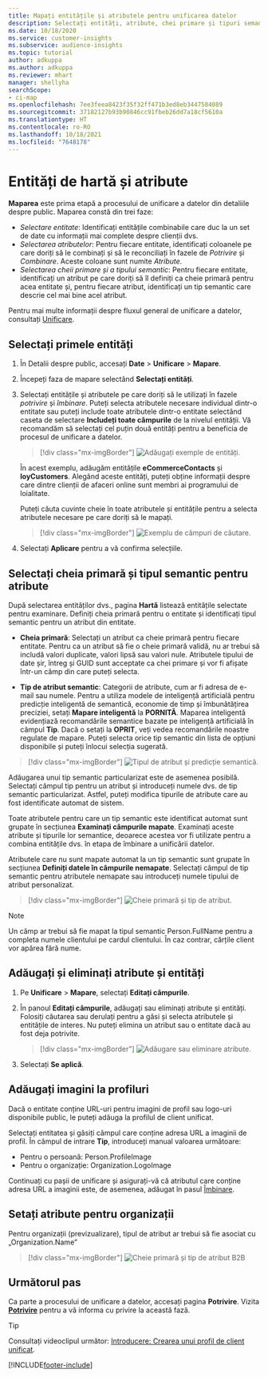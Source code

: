 ```yaml
---
title: Mapați entitățile și atributele pentru unificarea datelor
description: Selectați entități, atribute, chei primare și tipuri semantice pentru a asocia datele la profilul de client unificat.
ms.date: 10/18/2020
ms.service: customer-insights
ms.subservice: audience-insights
ms.topic: tutorial
author: adkuppa
ms.author: adkuppa
ms.reviewer: mhart
manager: shellyha
searchScope:
- ci-map
ms.openlocfilehash: 7ee3feea8423f35f32ff471b3ed8eb3447584089
ms.sourcegitcommit: 37182127b93b90846cc91fbeb26dd7a18cf5610a
ms.translationtype: HT
ms.contentlocale: ro-RO
ms.lasthandoff: 10/18/2021
ms.locfileid: "7648178"
---
```

# <a name="map-entities-and-attributes"></a>Entități de hartă și atribute

**Maparea** este prima etapă a procesului de unificare a datelor din detaliile despre public. Maparea constă din trei faze:

- *Selectare entitate*: Identificați entitățile combinabile care duc la un set de date cu informații mai complete despre clienții dvs.
- *Selectarea atributelor*: Pentru fiecare entitate, identificați coloanele pe care doriți să le combinați și să le reconciliați în fazele de *Potrivire* și *Combinare*. Aceste coloane sunt numite *Atribute*.
- *Selectarea cheii primare și a tipului semantic*: Pentru fiecare entitate, identificați un atribut pe care doriți să îl definiți ca cheie primară pentru acea entitate și, pentru fiecare atribut, identificați un tip semantic care descrie cel mai bine acel atribut.

Pentru mai multe informații despre fluxul general de unificare a datelor, consultați [Unificare](data-unification.md).

## <a name="select-the-first-entities"></a>Selectați primele entități

1. În Detalii despre public, accesați **Date** > **Unificare** > **Mapare**.

2. Începeți faza de mapare selectând **Selectați entități**.

3. Selectați entitățile și atributele pe care doriți să le utilizați în fazele *potrivire* și *îmbinare*. Puteți selecta atributele necesare individual dintr-o entitate sau puteți include toate atributele dintr-o entitate selectând caseta de selectare **Includeți toate câmpurile** de la nivelul entității. Vă recomandăm să selectați cel puțin două entități pentru a beneficia de procesul de unificare a datelor.

   > [!div class="mx-imgBorder"]
   > ![Adăugați exemple de entități.](media/data-manager-configure-map-add-entities-example.png "Adăugați exemple de entități")

   În acest exemplu, adăugăm entitățile **eCommerceContacts** și **loyCustomers**. Alegând aceste entități, puteți obține informații despre care dintre clienții de afaceri online sunt membri ai programului de loialitate.
   
   Puteți căuta cuvinte cheie în toate atributele și entitățile pentru a selecta atributele necesare pe care doriți să le mapați.
   
     > [!div class="mx-imgBorder"]
   > ![Exemplu de câmpuri de căutare.](media/data-manager-configure-map-search-fields-example.png "Exemplu de câmpuri de căutare")

4. Selectați **Aplicare** pentru a vă confirma selecțiile.

## <a name="select-primary-key-and-semantic-type-for-attributes"></a>Selectați cheia primară și tipul semantic pentru atribute

După selectarea entităților dvs., pagina **Hartă** listează entitățile selectate pentru examinare. Definiți cheia primară pentru o entitate și identificați tipul semantic pentru un atribut din entitate.

- **Cheia primară**: Selectați un atribut ca cheie primară pentru fiecare entitate. Pentru ca un atribut să fie o cheie primară validă, nu ar trebui să includă valori duplicate, valori lipsă sau valori nule. Atributele tipului de date șir, întreg și GUID sunt acceptate ca chei primare și vor fi afișate într-un câmp din care puteți selecta.

- **Tip de atribut semantic**: Categorii de atribute, cum ar fi adresa de e-mail sau numele. Pentru a utiliza modele de inteligență artificială pentru predicție inteligentă de semantică, economie de timp și îmbunătățirea preciziei, setați **Mapare inteligentă** la **PORNITĂ**. Maparea inteligentă evidențiază recomandările semantice bazate pe inteligență artificială în câmpul **Tip**. Dacă o setați la **OPRIT**, veți vedea recomandările noastre regulate de mapare. Puteți selecta orice tip semantic din lista de opțiuni disponibile și puteți înlocui selecția sugerată.

> [!div class="mx-imgBorder"]
> ![Tipul de atribut și predicție semantică.](media/data-manager-configure-map-add-attributes-semantic-prediction.png "Tipul de atribut și predicție semantică")

Adăugarea unui tip semantic particularizat este de asemenea posibilă. Selectați câmpul tip pentru un atribut și introduceți numele dvs. de tip semantic particularizat. Astfel, puteți modifica tipurile de atribute care au fost identificate automat de sistem.

Toate atributele pentru care un tip semantic este identificat automat sunt grupate în secțiunea **Examinați câmpurile mapate**. Examinați aceste atribute și tipurile lor semantice, deoarece acestea vor fi utilizate pentru a combina entitățile dvs. în etapa de îmbinare a unificării datelor.

Atributele care nu sunt mapate automat la un tip semantic sunt grupate în secțiunea **Definiți datele în câmpurile nemapate**. Selectați câmpul de tip semantic pentru atributele nemapate sau introduceți numele tipului de atribut personalizat.

> [!div class="mx-imgBorder"]
> ![Cheie primară și tip de atribut.](media/data-manager-configure-map-add-attributes.png "Cheie primară și tip de atribut")

> [!NOTE]
> Un câmp ar trebui să fie mapat la tipul semantic Person.FullName pentru a completa numele clientului pe cardul clientului. În caz contrar, cărțile client vor apărea fără nume. 

## <a name="add-and-remove-attributes-and-entities"></a>Adăugați și eliminați atribute și entități

1. Pe **Unificare** > **Mapare**, selectați **Editați câmpurile**.

2. În panoul **Editați câmpurile**, adăugați sau eliminați atribute și entități. Folosiți căutarea sau derulați pentru a găsi și selecta atributele și entitățile de interes. Nu puteți elimina un atribut sau o entitate dacă au fost deja potrivite.

   > [!div class="mx-imgBorder"]
   > ![Adăugare sau eliminare atribute.](media/configure-data-map-edit.png "Adăugare sau eliminare atribute")

3. Selectați **Se aplică**.

## <a name="add-images-to-profiles"></a>Adăugați imagini la profiluri

Dacă o entitate conține URL-uri pentru imagini de profil sau logo-uri disponibile public, le puteți adăuga la profilul de client unificat.

Selectați entitatea și găsiți câmpul care conține adresa URL a imaginii de profil. În câmpul de intrare **Tip**, introduceți manual valoarea următoare: 
- Pentru o persoană: Person.ProfileImage
- Pentru o organizație: Organization.LogoImage

Continuați cu pașii de unificare și asigurați-vă că atributul care conține adresa URL a imaginii este, de asemenea, adăugat în pasul [Îmbinare](merge-entities.md).

## <a name="set-attributes-for-organizations"></a>Setați atribute pentru organizații

Pentru organizații (previzualizare), tipul de atribut ar trebui să fie asociat cu „Organization.Name”
> [!div class="mx-imgBorder"]
> ![Cheie primară și tip de atribut B2B](media/configure-data-map-edit-b2b.png "Cheie primară și tip de atribut B2B")

## <a name="next-step"></a>Următorul pas

Ca parte a procesului de unificare a datelor, accesați pagina **Potrivire**. Vizita [**Potrivire**](match-entities.md) pentru a vă informa cu privire la această fază.

> [!TIP]
> Consultați videoclipul următor: [Introducere: Crearea unui profil de client unificat](https://youtu.be/oBfGEhucAxs).


[!INCLUDE[footer-include](../includes/footer-banner.md)]